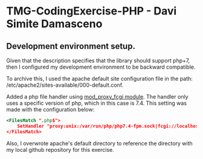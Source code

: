 # TMG-CodingExercise-PHP - Davi Simite Damasceno

## Development environment setup.

Given that the description specifies that the library should support php+7, then I configured my development environment to be backward compatible.

To archive this, I used the apache default site configuration file in the path: /etc/apache2/sites-available/000-default.conf.

Added a php file handler using [mod_proxy_fcgi module](https://httpd.apache.org/docs/2.4/mod/mod_proxy_fcgi.html). The handler only uses a specific version of php, which in this case is 7.4. This setting was made with the configuration below:
```xml
<FilesMatch ".php$">
    SetHandler "proxy:unix:/var/run/php/php7.4-fpm.sock|fcgi://localhost/"
</FilesMatch>
```

Also, I overwrote apache's default directory to reference the directory with my local github repository for this exercise.